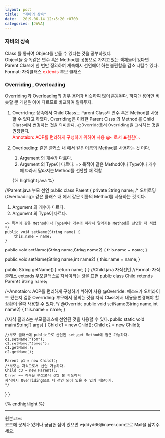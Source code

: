 ```yaml
---
layout: post
title:  "자바의 상속"
date:   2019-06-14 12:45:20 +0700
categories: [JAVA]
---
```


### 자바의 상속  
Class 를 통하여 Object를 만들 수 있다는 것을 공부하였다.  
Object들 중 똑같은 변수 혹은 Method를 공통으로 가지고 있는 객체들이 있다면 Parent Class에 한 번만 정의하여 계속해서 선언해야 하는 불편함을 감소 시킬수 있다.  
Format: 자식클래스  <span style ="color: red">extends</span>  부모 클래스

### Overriding , Overloading
Overriding 과 Overloading의 경우 용어가 비슷하여 많이 혼동된다. 하지만 용어만 비슷할 뿐 개념은 아예 다르므로 비교하여 알아두자.
1. Overriding: 상속에서 Child Class는 Parent Class의 변수 혹은 Method를 사용할 수 있다고 하였다. Overriding은 이러한 Parent Class 의 Method 를 Child Class에서 변경하는 것을 의미한다.   @Override로서 Overriding을 표시하는 것을 권장한다.  
<span style ="color: red">Annotaion: AOP를 편리하게 구성하기 위하여 사용 @~ 로서 표현한다.</span> 

2. Overloading: 같은 클래스 내 에서 같은 이름의 Method를 사용하는 것 이다.
	1. Argument 의 개수가 다르다.
	2. Argument 의 Type이 다르다.
    => 목적이 같은 Method이나 Type이나 개수에 따라서 달라지는 Method를 선언할 때 적합

    {% highlight java %}

  //Parent.java 부모 선언
  public class Parent {
  	private String name;
  /*
  오버로딩(Overloading): 같은 클래스 내 에서 같은 이름의 Method를 사용하는 것 이다.
  1. Argument 의 개수가 다르다.
  2. Argument 의 Type이 다르다.

    => 목적이 같은 Method이나 Type이나 개수에 따라서 달라지는 Method를 선언할 때 적합
    */
    public void setName(String name) {
    	this.name = name;
    }

  public void setName(String name,String name2) {
  	this.name = name;
  }

  public void setName(String name,int name2) {
  	this.name = name;
  }

  public String getName() {
  	return name;
  }
  }
  //Child.java 자식선언
  //Format: 자식클래스 extends 부모클래스로 자식이라는 것을 표현
  public class Child extends Parent{
  	String name;
  	
  /*Annotaion: AOP를 편리하게 구성하기 위하여 사용
  @Override: 메소드가 오버라이드 됬는지 검증
  Overriding: 부모에서 정의한 것을 자식 Class에서 내용을 변경해야 할 상황이
  올때 사용할 수 있다.
  */
  @Override
  public void setName(String name,int name2) {
  	this.name = name;
  }

  //자식 클래스는 부모클래스에 선언된 것을 사용할 수 있다.
  public static void main(String[] args) {
  	Child c1 = new Child();
  	Child c2 = new Child();
  	
  	//부모 클래스에 public으로 선언된 set,get Method에 접근 가능하다.
  	c1.setName("Tom");
  	c2.setName("James");
  	c1.getName();
  	c2.getName();
  	
  	Parent p1 = new Child();
  	/*부모는 자식으로서 선언 가능하다.
  	Child c3 = new Parent();
  	Error => 자식은 부모로서 선언 불 가능하다.
  	자식에서 Overriding으로 더 선언 되어 있을 수 있기 때문이다.
  	*/

  }
  }

{% endhighlight %}
<hr>
원본코드: <https://github.com/wjddyd66/JAVA/tree/master/Inheritance><br>
코드에 문제가 있거나 궁금한 점이 있으면 wjddyd66@naver.com으로  Mail을 남겨주세요.



